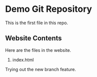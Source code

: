 # Demo Git Repository

This is the first file in this repo.

## Website Contents

Here are the files in the website.

1. index.html

Trying out the new branch feature.